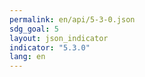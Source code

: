 ```yaml
---
permalink: en/api/5-3-0.json
sdg_goal: 5
layout: json_indicator
indicator: "5.3.0"
lang: en
---
```


